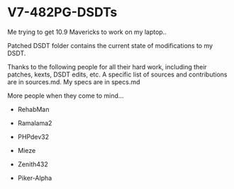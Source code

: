V7-482PG-DSDTs
==============

Me trying to get 10.9 Mavericks to work on my laptop..

Patched DSDT folder contains the current state of modifications to my DSDT.


Thanks to the following people for all their hard work, including their patches, kexts, DSDT edits, etc. A specific list of sources and contributions are in sources.md. My specs are in specs.md

More people when they come to mind...


+ RehabMan

+ Ramalama2

+ PHPdev32

+ Mieze

+ Zenith432

+ Piker-Alpha